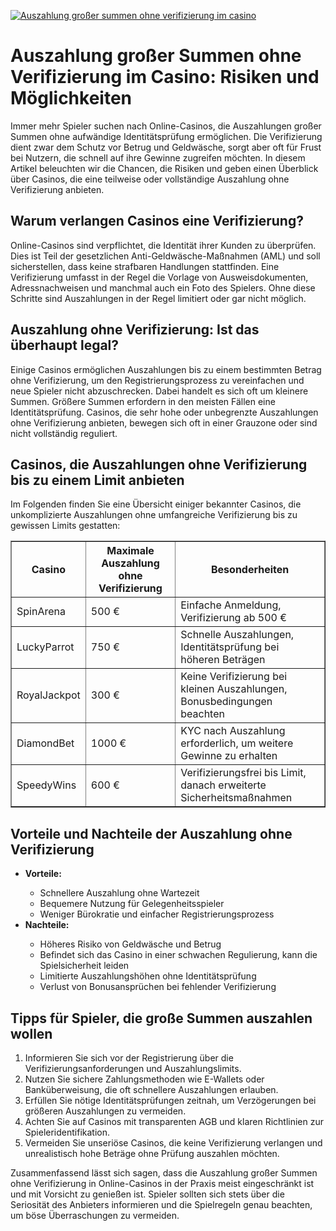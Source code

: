 [![Auszahlung großer summen ohne verifizierung im casino](https://123-caf.pages.dev/gitsignup.png)](https://vrmoo.ru/Bt82HjjY)

<h1>Auszahlung großer Summen ohne Verifizierung im Casino: Risiken und Möglichkeiten</h1>  <p>Immer mehr Spieler suchen nach Online-Casinos, die Auszahlungen großer Summen ohne aufwändige Identitätsprüfung ermöglichen. Die Verifizierung dient zwar dem Schutz vor Betrug und Geldwäsche, sorgt aber oft für Frust bei Nutzern, die schnell auf ihre Gewinne zugreifen möchten. In diesem Artikel beleuchten wir die Chancen, die Risiken und geben einen Überblick über Casinos, die eine teilweise oder vollständige Auszahlung ohne Verifizierung anbieten.</p>  <h2>Warum verlangen Casinos eine Verifizierung?</h2>  <p>Online-Casinos sind verpflichtet, die Identität ihrer Kunden zu überprüfen. Dies ist Teil der gesetzlichen Anti-Geldwäsche-Maßnahmen (AML) und soll sicherstellen, dass keine strafbaren Handlungen stattfinden. Eine Verifizierung umfasst in der Regel die Vorlage von Ausweisdokumenten, Adressnachweisen und manchmal auch ein Foto des Spielers. Ohne diese Schritte sind Auszahlungen in der Regel limitiert oder gar nicht möglich.</p>  <h2>Auszahlung ohne Verifizierung: Ist das überhaupt legal?</h2>  <p>Einige Casinos ermöglichen Auszahlungen bis zu einem bestimmten Betrag ohne Verifizierung, um den Registrierungsprozess zu vereinfachen und neue Spieler nicht abzuschrecken. Dabei handelt es sich oft um kleinere Summen. Größere Summen erfordern in den meisten Fällen eine Identitätsprüfung. Casinos, die sehr hohe oder unbegrenzte Auszahlungen ohne Verifizierung anbieten, bewegen sich oft in einer Grauzone oder sind nicht vollständig reguliert.</p>  <h2>Casinos, die Auszahlungen ohne Verifizierung bis zu einem Limit anbieten</h2>  <p>Im Folgenden finden Sie eine Übersicht einiger bekannter Casinos, die unkomplizierte Auszahlungen ohne umfangreiche Verifizierung bis zu gewissen Limits gestatten:</p>  <table border="1" cellpadding="6" cellspacing="0"> <thead> <tr> <th>Casino</th> <th>Maximale Auszahlung ohne Verifizierung</th> <th>Besonderheiten</th> </tr> </thead> <tbody> <tr> <td>SpinArena</td> <td>500 €</td> <td>Einfache Anmeldung, Verifizierung ab 500 €</td> </tr> <tr> <td>LuckyParrot</td> <td>750 €</td> <td>Schnelle Auszahlungen, Identitätsprüfung bei höheren Beträgen</td> </tr> <tr> <td>RoyalJackpot</td> <td>300 €</td> <td>Keine Verifizierung bei kleinen Auszahlungen, Bonusbedingungen beachten</td> </tr> <tr> <td>DiamondBet</td> <td>1000 €</td> <td>KYC nach Auszahlung erforderlich, um weitere Gewinne zu erhalten</td> </tr> <tr> <td>SpeedyWins</td> <td>600 €</td> <td>Verifizierungsfrei bis Limit, danach erweiterte Sicherheitsmaßnahmen</td> </tr> </tbody> </table>  <h2>Vorteile und Nachteile der Auszahlung ohne Verifizierung</h2>  <ul> <li><strong>Vorteile:</strong></li> <ul> <li>Schnellere Auszahlung ohne Wartezeit</li> <li>Bequemere Nutzung für Gelegenheitsspieler</li> <li>Weniger Bürokratie und einfacher Registrierungsprozess</li> </ul> <li><strong>Nachteile:</strong></li> <ul> <li>Höheres Risiko von Geldwäsche und Betrug</li> <li>Befindet sich das Casino in einer schwachen Regulierung, kann die Spielsicherheit leiden</li> <li>Limitierte Auszahlungshöhen ohne Identitätsprüfung</li> <li>Verlust von Bonusansprüchen bei fehlender Verifizierung</li> </ul> </ul>  <h2>Tipps für Spieler, die große Summen auszahlen wollen</h2>  <ol> <li>Informieren Sie sich vor der Registrierung über die Verifizierungsanforderungen und Auszahlungslimits.</li> <li>Nutzen Sie sichere Zahlungsmethoden wie E-Wallets oder Banküberweisung, die oft schnellere Auszahlungen erlauben.</li> <li>Erfüllen Sie nötige Identitätsprüfungen zeitnah, um Verzögerungen bei größeren Auszahlungen zu vermeiden.</li> <li>Achten Sie auf Casinos mit transparenten AGB und klaren Richtlinien zur Spieleridentifikation.</li> <li>Vermeiden Sie unseriöse Casinos, die keine Verifizierung verlangen und unrealistisch hohe Beträge ohne Prüfung auszahlen möchten.</li> </ol>  <p>Zusammenfassend lässt sich sagen, dass die Auszahlung großer Summen ohne Verifizierung in Online-Casinos in der Praxis meist eingeschränkt ist und mit Vorsicht zu genießen ist. Spieler sollten sich stets über die Seriosität des Anbieters informieren und die Spielregeln genau beachten, um böse Überraschungen zu vermeiden.</p>